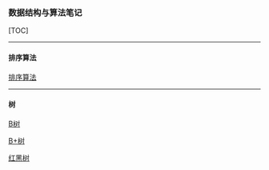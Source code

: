 ### **数据结构与算法笔记**

[TOC]

---

#### **排序算法**

[排序算法](doc/排序算法.md)

---

#### **树**

[B树](doc/B-Tree.md)

[B+树](doc/B+Tree.md)

[红黑树](红黑树.md)
